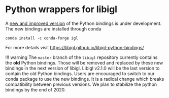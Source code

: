 # Python wrappers for libigl

A [new and improved version](https://libigl.github.io/libigl-python-bindings/) of the Python bindings is under development.
The new bindings are installed through conda
```
conda install -c conda-forge igl
```

For more details visit https://libigl.github.io/libigl-python-bindings/

!!! warning
    The `master` branch of the `libigl` repository currently contains the **old** Python bindings.
    Those will be removed and replaced by these new bindings in the next version of libigl.
    Libigl v2.1.0 will be the last version to contain the old Python bindings.
    Users are encouraged to switch to our conda package to use the new bindings.
    It is a radical change which breaks compatibility between previous versions.
    We plan to stabilize the python bindings by the end of 2020.
